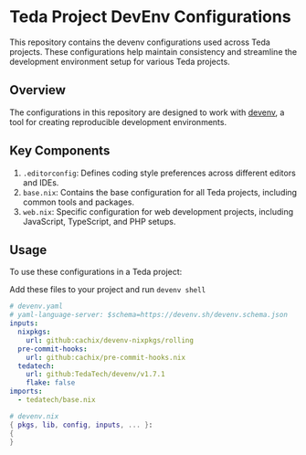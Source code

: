 # Teda Project DevEnv Configurations

This repository contains the devenv configurations used across Teda projects. These configurations help maintain consistency and streamline the development environment setup for various Teda projects.

## Overview

The configurations in this repository are designed to work with [devenv](https://devenv.sh/), a tool for creating reproducible development environments.

## Key Components

1. `.editorconfig`: Defines coding style preferences across different editors and IDEs.
2. `base.nix`: Contains the base configuration for all Teda projects, including common tools and packages.
3. `web.nix`: Specific configuration for web development projects, including JavaScript, TypeScript, and PHP setups.

## Usage

To use these configurations in a Teda project:

Add these files to your project and run `devenv shell`
```yaml
# devenv.yaml
# yaml-language-server: $schema=https://devenv.sh/devenv.schema.json
inputs:
  nixpkgs:
    url: github:cachix/devenv-nixpkgs/rolling
  pre-commit-hooks:
    url: github:cachix/pre-commit-hooks.nix
  tedatech:
    url: github:TedaTech/devenv/v1.7.1
    flake: false
imports:
  - tedatech/base.nix
```

```nix
# devenv.nix
{ pkgs, lib, config, inputs, ... }:
{
}
```
